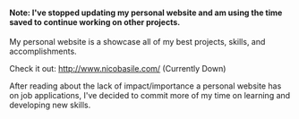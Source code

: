 #### Note: I've stopped updating my personal website and am using the time saved to continue working on other projects.

My personal website is a showcase all of my best projects, skills, and accomplishments.

Check it out: http://www.nicobasile.com/ (Currently Down)

After reading about the lack of impact/importance a personal website has on job applications, I've decided to commit more of my time on learning and developing new skills.
